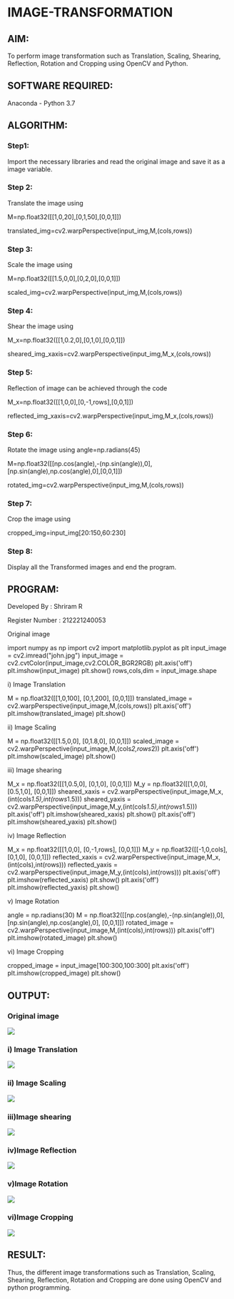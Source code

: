 # IMAGE-TRANSFORMATION
## AIM:
To perform image transformation such as Translation, Scaling, Shearing, Reflection, Rotation and Cropping using OpenCV and Python.

## SOFTWARE REQUIRED:
Anaconda - Python 3.7

## ALGORITHM:
### Step1:
Import the necessary libraries and read the original image and save it as a image variable.

### Step 2:
Translate the image using 

M=np.float32([[1,0,20],[0,1,50],[0,0,1]]) 

translated_img=cv2.warpPerspective(input_img,M,(cols,rows))

### Step 3:
Scale the image using 

M=np.float32([[1.5,0,0],[0,2,0],[0,0,1]]) 

scaled_img=cv2.warpPerspective(input_img,M,(cols,rows))

### Step 4:
Shear the image using 

M_x=np.float32([[1,0.2,0],[0,1,0],[0,0,1]]) 

sheared_img_xaxis=cv2.warpPerspective(input_img,M_x,(cols,rows))

### Step 5:
Reflection of image can be achieved through the code 

M_x=np.float32([[1,0,0],[0,-1,rows],[0,0,1]])

reflected_img_xaxis=cv2.warpPerspective(input_img,M_x,(cols,rows))

### Step 6:
Rotate the image using angle=np.radians(45) 

M=np.float32([[np.cos(angle),-(np.sin(angle)),0],[np.sin(angle),np.cos(angle),0],[0,0,1]]) 

rotated_img=cv2.warpPerspective(input_img,M,(cols,rows))

### Step 7:
Crop the image using 

cropped_img=input_img[20:150,60:230]

### Step 8:
Display all the Transformed images and end the program.
## PROGRAM:
Developed By : Shriram R

Register Number : 212221240053

Original image


import numpy as np
import cv2
import matplotlib.pyplot as plt
input_image = cv2.imread("john.jpg")
input_image = cv2.cvtColor(input_image,cv2.COLOR_BGR2RGB)
plt.axis('off')
plt.imshow(input_image)
plt.show()
rows,cols,dim = input_image.shape


i) Image Translation


M = np.float32([[1,0,100],
               [0,1,200],
               [0,0,1]])
translated_image = cv2.warpPerspective(input_image,M,(cols,rows))
plt.axis('off')
plt.imshow(translated_image)
plt.show()


ii) Image Scaling


M = np.float32([[1.5,0,0],
               [0,1.8,0],
               [0,0,1]])
scaled_image = cv2.warpPerspective(input_image,M,(cols*2,rows*2))
plt.axis('off')
plt.imshow(scaled_image)
plt.show()


iii) Image shearing


M_x = np.float32([[1,0.5,0],
                 [0,1,0],
                 [0,0,1]])
M_y = np.float32([[1,0,0],
                 [0.5,1,0],
                 [0,0,1]])
sheared_xaxis = cv2.warpPerspective(input_image,M_x,(int(cols*1.5),int(rows*1.5)))
sheared_yaxis = cv2.warpPerspective(input_image,M_y,(int(cols*1.5),int(rows*1.5)))
plt.axis('off')
plt.imshow(sheared_xaxis)
plt.show()
plt.axis('off')
plt.imshow(sheared_yaxis)
plt.show()


iv) Image Reflection


M_x = np.float32([[1,0,0],
                 [0,-1,rows],
                 [0,0,1]])
M_y = np.float32([[-1,0,cols],
                 [0,1,0],
                 [0,0,1]])
reflected_xaxis = cv2.warpPerspective(input_image,M_x,(int(cols),int(rows)))
reflected_yaxis = cv2.warpPerspective(input_image,M_y,(int(cols),int(rows)))
plt.axis('off')
plt.imshow(reflected_xaxis)
plt.show()
plt.axis('off')
plt.imshow(reflected_yaxis)
plt.show()


v) Image Rotation


angle = np.radians(30)
M = np.float32([[np.cos(angle),-(np.sin(angle)),0],
               [np.sin(angle),np.cos(angle),0],
               [0,0,1]])
rotated_image = cv2.warpPerspective(input_image,M,(int(cols),int(rows)))
plt.axis('off')
plt.imshow(rotated_image)
plt.show()


vi) Image Cropping


cropped_image = input_image[100:300,100:300]
plt.axis('off')
plt.imshow(cropped_image)
plt.show()


## OUTPUT:

### Original image

![](o1.png)

### i) Image Translation

![](o2.png)

### ii) Image Scaling

![](o3.png)

### iii)Image shearing

![](o4.png)

### iv)Image Reflection

![](o5.png)

### v)Image Rotation

![](o6.png)

### vi)Image Cropping

![](o8.png)

## RESULT: 

Thus, the different image transformations such as Translation, Scaling, Shearing, Reflection, Rotation and Cropping are done using OpenCV and python programming.